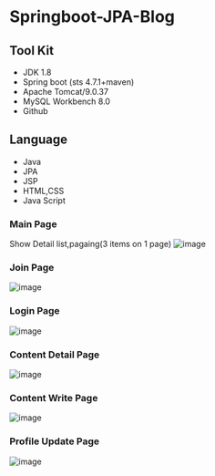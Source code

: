 # Springboot-JPA-Blog

## Tool Kit
- JDK 1.8
- Spring boot (sts 4.7.1+maven)
- Apache Tomcat/9.0.37
- MySQL Workbench 8.0
- Github

## Language
- Java
- JPA
- JSP
- HTML,CSS
- Java Script

### Main Page
Show Detail list,pagaing(3 items on 1 page)
![image](https://user-images.githubusercontent.com/59782869/91731207-a06eb400-ebe1-11ea-9f72-a80401d556c9.png)
### Join Page
![image](https://user-images.githubusercontent.com/59782869/91735450-4b35a100-ebe7-11ea-9b85-03fc67522a0f.png)
### Login Page
![image](https://user-images.githubusercontent.com/59782869/91735308-16294e80-ebe7-11ea-9f79-c2033d5bf8b5.png)
### Content Detail Page
![image](https://user-images.githubusercontent.com/59782869/91735992-065e3a00-ebe8-11ea-9be0-0839decc035b.png)
### Content Write Page
![image](https://user-images.githubusercontent.com/59782869/91736383-897f9000-ebe8-11ea-9607-ec1fe8321a83.png)
### Profile Update Page
![image](https://user-images.githubusercontent.com/59782869/91736578-dbc0b100-ebe8-11ea-9163-ab4fdf0ec81f.png)
